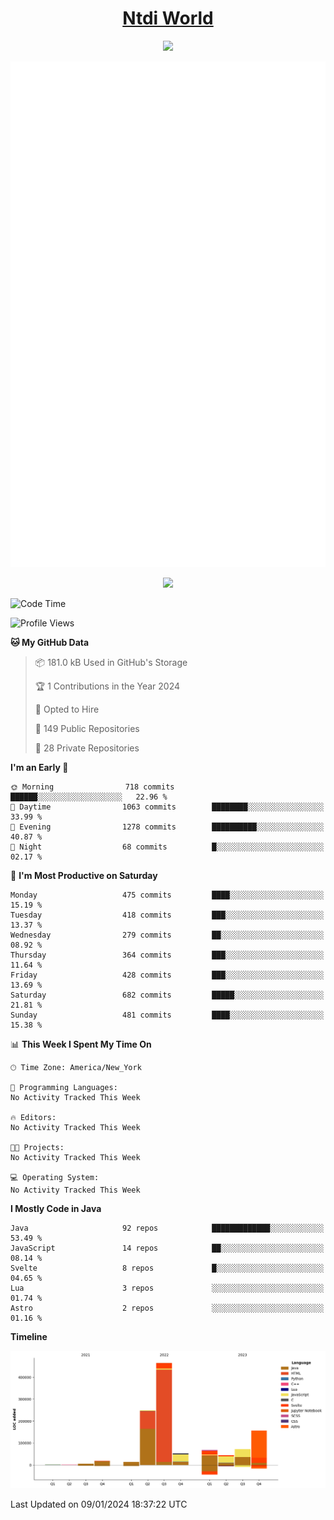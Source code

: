 <h1 align="center"><a href="https://www.ntdi.world">Ntdi World</a></h1>
<p align="center">
  <a href="https://github.com/n-tdi"><img src="https://readme-typing-svg.herokuapp.com?lines=FullStack+Developer;Web+Developer;Open-Source+Enthusiast;Java+Developer;Spigot-API%20Developer;&center=true&width=500&height=50"></a>
</p>

<div align="center">
  <img src="/github-metrics.svg"></img>
  
  <img src="https://komarev.com/ghpvc/?username=n-tdi&color=green"></img>
</div>

<!-- May use later.. idk -->
<!-- <a href="http://www.github.com/n-tdi"><img src="https://github-readme-stats.vercel.app/api?username=n-tdi&show_icons=true&hide=&count_private=true&title_color=0891b2&text_color=ffffff&icon_color=0891b2&bg_color=1c1917&hide_border=true&show_icons=true" alt="n-tdi's GitHub stats" /></a> -->

<!--START_SECTION:waka-->
![Code Time](http://img.shields.io/badge/Code%20Time-324%20hrs%2046%20mins-blue)

![Profile Views](http://img.shields.io/badge/Profile%20Views-0-blue)

**🐱 My GitHub Data** 

> 📦 181.0 kB Used in GitHub's Storage 
 > 
> 🏆 1 Contributions in the Year 2024
 > 
> 💼 Opted to Hire
 > 
> 📜 149 Public Repositories 
 > 
> 🔑 28 Private Repositories 
 > 
**I'm an Early 🐤** 

```text
🌞 Morning                718 commits         ██████░░░░░░░░░░░░░░░░░░░   22.96 % 
🌆 Daytime                1063 commits        ████████░░░░░░░░░░░░░░░░░   33.99 % 
🌃 Evening                1278 commits        ██████████░░░░░░░░░░░░░░░   40.87 % 
🌙 Night                  68 commits          █░░░░░░░░░░░░░░░░░░░░░░░░   02.17 % 
```
📅 **I'm Most Productive on Saturday** 

```text
Monday                   475 commits         ████░░░░░░░░░░░░░░░░░░░░░   15.19 % 
Tuesday                  418 commits         ███░░░░░░░░░░░░░░░░░░░░░░   13.37 % 
Wednesday                279 commits         ██░░░░░░░░░░░░░░░░░░░░░░░   08.92 % 
Thursday                 364 commits         ███░░░░░░░░░░░░░░░░░░░░░░   11.64 % 
Friday                   428 commits         ███░░░░░░░░░░░░░░░░░░░░░░   13.69 % 
Saturday                 682 commits         █████░░░░░░░░░░░░░░░░░░░░   21.81 % 
Sunday                   481 commits         ████░░░░░░░░░░░░░░░░░░░░░   15.38 % 
```


📊 **This Week I Spent My Time On** 

```text
🕑︎ Time Zone: America/New_York

💬 Programming Languages: 
No Activity Tracked This Week

🔥 Editors: 
No Activity Tracked This Week

🐱‍💻 Projects: 
No Activity Tracked This Week

💻 Operating System: 
No Activity Tracked This Week
```

**I Mostly Code in Java** 

```text
Java                     92 repos            █████████████░░░░░░░░░░░░   53.49 % 
JavaScript               14 repos            ██░░░░░░░░░░░░░░░░░░░░░░░   08.14 % 
Svelte                   8 repos             █░░░░░░░░░░░░░░░░░░░░░░░░   04.65 % 
Lua                      3 repos             ░░░░░░░░░░░░░░░░░░░░░░░░░   01.74 % 
Astro                    2 repos             ░░░░░░░░░░░░░░░░░░░░░░░░░   01.16 % 
```



**Timeline**

![Lines of Code chart](https://raw.githubusercontent.com/n-tdi/n-tdi/main/assets/bar_graph.png)


 Last Updated on 09/01/2024 18:37:22 UTC
<!--END_SECTION:waka-->
